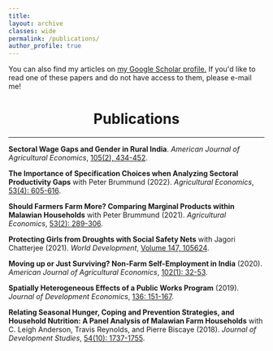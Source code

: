 ```yaml
---
title: 
layout: archive
classes: wide
permalink: /publications/
author_profile: true
---
```


You can also find my articles on <u><a href="https://scholar.google.com/citations?user=wPPXKHcAAAAJ&hl=en">my Google Scholar profile</a>.</u> If you'd like to read one of these papers and do not have access to them, please e-mail me!
<br>



# <center> Publications </center>
- - -

**Sectoral Wage Gaps and Gender in Rural India**. _American Journal of Agricultural Economics_, [105(2), 434-452](https://onlinelibrary.wiley.com/doi/10.1111/ajae.12339).

**The Importance of Specification Choices when Analyzing Sectoral Productivity Gaps** with Peter Brummund (2022). _Agricultural Economics_, [53(4): 605-616](https://onlinelibrary.wiley.com/doi/full/10.1111/agec.12692).

**Should Farmers Farm More? Comparing Marginal Products within Malawian Households** with Peter Brummund (2021). _Agricultural Economics_, [53(2): 289-306](https://onlinelibrary.wiley.com/doi/full/10.1111/agec.12680).

**Protecting Girls from Droughts with Social Safety Nets** with Jagori Chatterjee (2021). _World Development_, [Volume 147, 105624](https://www.sciencedirect.com/science/article/pii/S0305750X21002394).

**Moving up or Just Surviving? Non-Farm Self-Employment in India** (2020). _American Journal of Agricultural Economics_, [102(1): 32-53](https://onlinelibrary.wiley.com/doi/full/10.1093/ajae/aaz037).

**Spatially Heterogeneous Effects of a Public Works Program** (2019). _Journal of Development Economics_, [136: 151-167](https://www.sciencedirect.com/science/article/pii/S0304387818304784).

**Relating Seasonal Hunger, Coping and Prevention Strategies, and Household Nutrition: A Panel Analysis of Malawian Farm Households** with C. Leigh Anderson, Travis Reynolds, and Pierre Biscaye (2018). _Journal of Development Studies_, [54(10): 1737-1755](https://www.tandfonline.com/doi/full/10.1080/00220388.2017.1371296).
